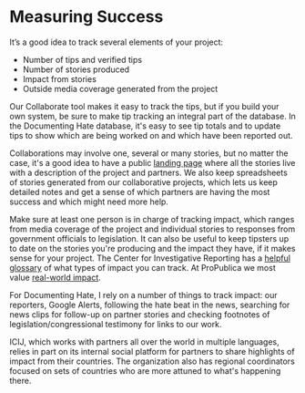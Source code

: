 # Measuring Success

It’s a good idea to track several elements of your project:

* Number of tips and verified tips
* Number of stories produced
* Impact from stories
* Outside media coverage generated from the project

Our Collaborate tool makes it easy to track the tips, but if you build your own system, be sure to make tip tracking an integral part of the database. In the Documenting Hate database, it's easy to see tip totals and to update tips to show which are being worked on and which have been reported out.

Collaborations may involve one, several or many stories, but no matter the case, it's a good idea to have a public [landing page](https://projects.propublica.org/graphics/hatecrimes-stories) where all the stories live with a description of the project and partners. We also keep spreadsheets of stories generated from our collaborative projects, which lets us keep detailed notes and get a sense of which partners are having the most success and which might need more help.

Make sure at least one person is in charge of tracking impact, which ranges from media coverage of the project and individual stories to responses from government officials to legislation. It can also be useful to keep tipsters up to date on the stories you're producing and the impact they have, if it makes sense for your project. The Center for Investigative Reporting has a [helpful glossary](http://impact.cironline.org/) of what types of impact you can track. At ProPublica we most value [real-world impact](https://s3.amazonaws.com/propublica/assets/about/LFA_ProPublica-white-paper_2.1.pdf). 

For Documenting Hate, I rely on a number of things to track impact: our reporters, Google Alerts, following the hate beat in the news, searching for news clips for follow-up on partner stories and checking footnotes of legislation/congressional testimony for links to our work.

ICIJ, which works with partners all over the world in multiple languages, relies in part on its internal social platform for partners to share highlights of impact from their countries. The organization also has regional coordinators focused on sets of countries who are more attuned to what's happening there.  


